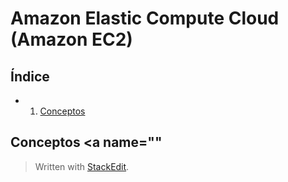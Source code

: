 
# Amazon Elastic Compute Cloud (Amazon EC2)

## Índice 
- 1. [Conceptos](#conceptos) 
## Conceptos <a name=""

> Written with [StackEdit](https://stackedit.io/).
<!--stackedit_data:
eyJoaXN0b3J5IjpbLTcwMzU2MTcwXX0=
-->